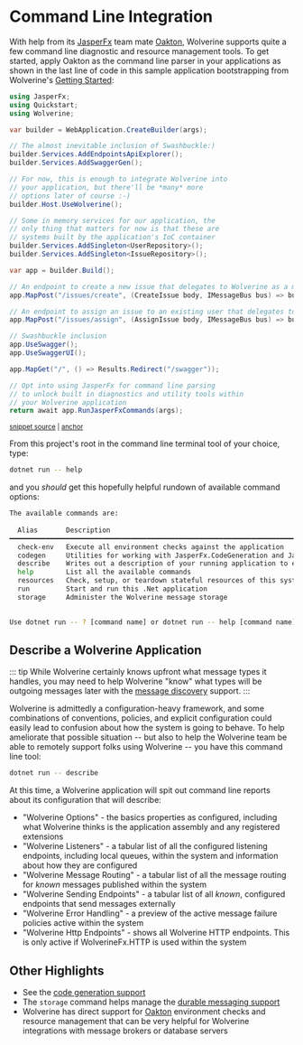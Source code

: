 # Command Line Integration

With help from its [JasperFx](https://github.com/JasperFx) team mate [Oakton](https://jasperfx.github.io/oakton), Wolverine supports quite a few command line diagnostic and resource management
tools. To get started, apply Oakton as the command line parser in your applications as shown in the last line of code in this
sample application bootstrapping from Wolverine's [Getting Started](/tutorials/getting-started):

<!-- snippet: sample_Quickstart_Program -->
<a id='snippet-sample_quickstart_program'></a>
```cs
using JasperFx;
using Quickstart;
using Wolverine;

var builder = WebApplication.CreateBuilder(args);

// The almost inevitable inclusion of Swashbuckle:)
builder.Services.AddEndpointsApiExplorer();
builder.Services.AddSwaggerGen();

// For now, this is enough to integrate Wolverine into
// your application, but there'll be *many* more
// options later of course :-)
builder.Host.UseWolverine();

// Some in memory services for our application, the
// only thing that matters for now is that these are
// systems built by the application's IoC container
builder.Services.AddSingleton<UserRepository>();
builder.Services.AddSingleton<IssueRepository>();

var app = builder.Build();

// An endpoint to create a new issue that delegates to Wolverine as a mediator
app.MapPost("/issues/create", (CreateIssue body, IMessageBus bus) => bus.InvokeAsync(body));

// An endpoint to assign an issue to an existing user that delegates to Wolverine as a mediator
app.MapPost("/issues/assign", (AssignIssue body, IMessageBus bus) => bus.InvokeAsync(body));

// Swashbuckle inclusion
app.UseSwagger();
app.UseSwaggerUI();

app.MapGet("/", () => Results.Redirect("/swagger"));

// Opt into using JasperFx for command line parsing
// to unlock built in diagnostics and utility tools within
// your Wolverine application
return await app.RunJasperFxCommands(args);
```
<sup><a href='https://github.com/JasperFx/wolverine/blob/main/src/Samples/Quickstart/Program.cs#L1-L43' title='Snippet source file'>snippet source</a> | <a href='#snippet-sample_quickstart_program' title='Start of snippet'>anchor</a></sup>
<!-- endSnippet -->

From this project's root in the command line terminal tool of your choice, type:

```bash
dotnet run -- help
```

and you *should* get this hopefully helpful rundown of available command options:

```bash
The available commands are:
                                                                                                    
  Alias       Description                                                                           
━━━━━━━━━━━━━━━━━━━━━━━━━━━━━━━━━━━━━━━━━━━━━━━━━━━━━━━━━━━━━━━━━━━━━━━━━━━━━━━━━━━━━━━━━━━━━━━━━━━━
  check-env   Execute all environment checks against the application                                
  codegen     Utilities for working with JasperFx.CodeGeneration and JasperFx.RuntimeCompiler       
  describe    Writes out a description of your running application to either the console or a file  
  help        List all the available commands                                                       
  resources   Check, setup, or teardown stateful resources of this system                           
  run         Start and run this .Net application                                                   
  storage     Administer the Wolverine message storage                                                       
                                                                                                    

Use dotnet run -- ? [command name] or dotnet run -- help [command name] to see usage help about a specific command

```

## Describe a Wolverine Application

::: tip
While Wolverine certainly knows upfront what message types it handles, you may need to help Wolverine "know" what types
will be outgoing messages later with the [message discovery](/guide/messages.html#message-discovery) support.
:::

Wolverine is admittedly a configuration-heavy framework, and some combinations of conventions, policies, and explicit configuration
could easily lead to confusion about how the system is going to behave. To help ameliorate that possible situation -- but also to help the 
Wolverine team be able to remotely support folks using Wolverine -- you have this command line tool:

```bash
dotnet run -- describe
```

At this time, a Wolverine application will spit out command line reports about its configuration that
will describe:

* "Wolverine Options" - the basics properties as configured, including what Wolverine thinks is the application assembly and any registered extensions
* "Wolverine Listeners" - a tabular list of all the configured listening endpoints, including local queues, within the system and information about how they are configured
* "Wolverine Message Routing" - a tabular list of all the message routing for *known* messages published within the system
* "Wolverine Sending Endpoints" - a tabular list of all *known*, configured endpoints that send messages externally
* "Wolverine Error Handling" - a preview of the active message failure policies active within the system
* "Wolverine Http Endpoints" - shows all Wolverine HTTP endpoints. This is only active if WolverineFx.HTTP is used within the system

## Other Highlights

* See the [code generation support](./codegen)
* The `storage` command helps manage the [durable messaging support](./durability/)
* Wolverine has direct support for [Oakton](https://jasperfx.github.io/oakton) environment checks and resource management that
  can be very helpful for Wolverine integrations with message brokers or database servers





